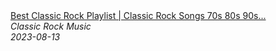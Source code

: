 <!--2023-08-13 13:30:10-->
<div class="yb">
  <a class="nodecor" href="/index.html?rok/best_classic_rock_playlist_classic_rock_songs_70s_80s_90s_full_album">
    <img class="preview" data-videoid="ydFbdxksqDU" src="https://i2.ytimg.com/vi/ydFbdxksqDU/hqdefault.jpg" align="middle" alt="">
  </a>
  <div class="inlbl text">
    <a class="nodecor" href="/index.html?rok/best_classic_rock_playlist_classic_rock_songs_70s_80s_90s_full_album">Best Classic Rock Playlist | Classic Rock Songs 70s 80s 90s...</a><br>
    <i class="smaller2">Classic Rock Music</i><br>
    <i class="smaller3">2023-08-13</i>
  </div>
</div>

